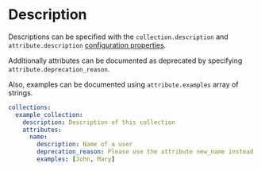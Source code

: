 # Description

Descriptions can be specified with the `collection.description` and
`attribute.description` [configuration properties](../usage/configuration.md#properties).

Additionally attributes can be documented as deprecated by specifying
`attribute.deprecation_reason`.

Also, examples can be documented using `attribute.examples` array of strings.

```yml
collections:
  example_collection:
    description: Description of this collection
    attributes:
      name:
        description: Name of a user
        deprecation_reason: Please use the attribute new_name instead
        examples: [John, Mary]
```
